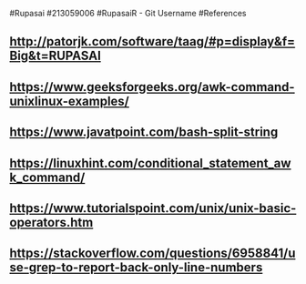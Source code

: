 #Rupasai
#213059006
#RupasaiR - Git Username
#References
## http://patorjk.com/software/taag/#p=display&f=Big&t=RUPASAI
## https://www.geeksforgeeks.org/awk-command-unixlinux-examples/
## https://www.javatpoint.com/bash-split-string
## https://linuxhint.com/conditional_statement_awk_command/
## https://www.tutorialspoint.com/unix/unix-basic-operators.htm
## https://stackoverflow.com/questions/6958841/use-grep-to-report-back-only-line-numbers
